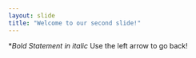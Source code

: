 ```yaml
---
layout: slide
title: "Welcome to our second slide!"
---
```

**Bold Statement  in *italic**
Use the left arrow to go back!
